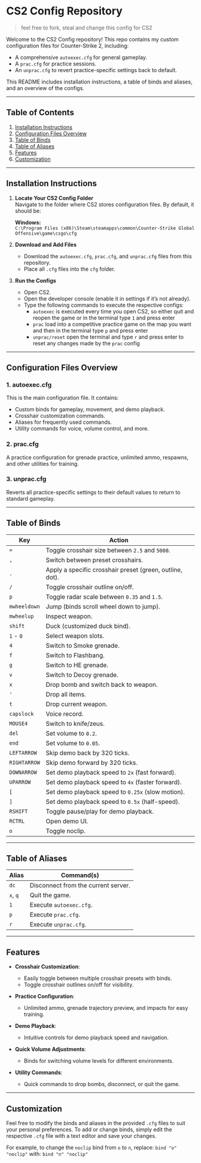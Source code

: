 # CS2 Config Repository

> feel free to fork, steal and change this config for CS2

Welcome to the CS2 Config repository! This repo contains my custom configuration files for Counter-Strike 2, including:

- A comprehensive `autoexec.cfg` for general gameplay.
- A `prac.cfg` for practice sessions.
- An `unprac.cfg` to revert practice-specific settings back to default.

This README includes installation instructions, a table of binds and aliases, and an overview of the configs.

---

## Table of Contents

1. [Installation Instructions](#installation-instructions)
2. [Configuration Files Overview](#configuration-files-overview)
3. [Table of Binds](#table-of-binds)
4. [Table of Aliases](#table-of-aliases)
5. [Features](#features)
6. [Customization](#customization)

---

## Installation Instructions

1. **Locate Your CS2 Config Folder**  
   Navigate to the folder where CS2 stores configuration files. By default, it should be:

   **Windows:**  
   `C:\Program Files (x86)\Steam\steamapps\common\Counter-Strike Global Offensive\game\csgo\cfg`

2. **Download and Add Files**  
   - Download the `autoexec.cfg`, `prac.cfg`, and `unprac.cfg` files from this repository.
   - Place all `.cfg` files into the `cfg` folder.

3. **Run the Configs**  
   - Open CS2.
   - Open the developer console (enable it in settings if it’s not already).
   - Type the following commands to execute the respective configs:
     - `autoexec` is executed every time you open CS2, so either quit and reopen the game or in the terminal type `1` and press enter
     - `prac` load into a competitive practice game on the map you want and then in the terminal type `p` and press enter
     - `unprac/reset` open the terminal and type `r` and press enter to reset any changes made by the `prac` config

---

## Configuration Files Overview

### 1. **autoexec.cfg**  
   This is the main configuration file. It contains:
   - Custom binds for gameplay, movement, and demo playback.
   - Crosshair customization commands.
   - Aliases for frequently used commands.
   - Utility commands for voice, volume control, and more.

### 2. **prac.cfg**  
   A practice configuration for grenade practice, unlimited ammo, respawns, and other utilities for training.

### 3. **unprac.cfg**  
   Reverts all practice-specific settings to their default values to return to standard gameplay.

---

## Table of Binds

| **Key**         | **Action**                                                                |
|-----------------|---------------------------------------------------------------------------|
| `=`             | Toggle crosshair size between `2.5` and `5000`.                           |
| `,`             | Switch between preset crosshairs.                                         |
| `.`             | Apply a specific crosshair preset (green, outline, dot).                  |
| `/`             | Toggle crosshair outline on/off.                                          |
| `p`             | Toggle radar scale between `0.35` and `1.5`.                              |
| `mwheeldown`    | Jump (binds scroll wheel down to jump).                                   |
| `mwheelup`      | Inspect weapon.                                                           |
| `shift`         | Duck (customized duck bind).                                              |
| `1` - `0`       | Select weapon slots.                                                      |
| `4`             | Switch to Smoke grenade.                                                  |
| `f`             | Switch to Flashbang.                                                      |
| `g`             | Switch to HE grenade.                                                     |
| `v`             | Switch to Decoy grenade.                                                  |
| `x`             | Drop bomb and switch back to weapon.                                      |
| `'`             | Drop all items.                                                           |
| `t`             | Drop current weapon.                                                      |
| `capslock`      | Voice record.                                                             |
| `MOUSE4`        | Switch to knife/zeus.                                                     |
| `del`           | Set volume to `0.2`.                                                      |
| `end`           | Set volume to `0.05`.                                                     |
| `LEFTARROW`     | Skip demo back by 320 ticks.                                              |
| `RIGHTARROW`    | Skip demo forward by 320 ticks.                                           |
| `DOWNARROW`     | Set demo playback speed to `2x` (fast forward).                           |
| `UPARROW`       | Set demo playback speed to `4x` (faster forward).                         |
| `[`             | Set demo playback speed to `0.25x` (slow motion).                         |
| `]`             | Set demo playback speed to `0.5x` (half-speed).                           |
| `RSHIFT`        | Toggle pause/play for demo playback.                                      |
| `RCTRL`         | Open demo UI.                                                             |
| `o`             | Toggle noclip.                                                            |

---

## Table of Aliases

| **Alias**           | **Command(s)**                                                                |
|---------------------|-------------------------------------------------------------------------------|
| `dc`                | Disconnect from the current server.                                           |
| `x`, `q`            | Quit the game.                                                                |
| `1`                 | Execute `autoexec.cfg`.                                                       |
| `p`                 | Execute `prac.cfg`.                                                           |
| `r`                 | Execute `unprac.cfg`.                                                         |

---

## Features

- **Crosshair Customization**:
  - Easily toggle between multiple crosshair presets with binds.
  - Toggle crosshair outlines on/off for visibility.

- **Practice Configuration**:
  - Unlimited ammo, grenade trajectory preview, and impacts for easy training.

- **Demo Playback**:
  - Intuitive controls for demo playback speed and navigation.

- **Quick Volume Adjustments**:
  - Binds for switching volume levels for different environments.

- **Utility Commands**:
  - Quick commands to drop bombs, disconnect, or quit the game.

---

## Customization

Feel free to modify the binds and aliases in the provided `.cfg` files to suit your personal preferences. To add or change binds, simply edit the respective `.cfg` file with a text editor and save your changes.

For example, to change the `noclip` bind from `o` to `n`, replace:
```bind "o" "noclip"```
with:
```bind "n" "noclip"```

